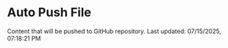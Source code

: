 # Auto Push File

Content that will be pushed to GitHub repository.
Last updated: 07/15/2025, 07:18:21 PM